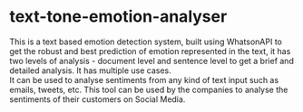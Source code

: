 # text-tone-emotion-analyser
This is a text based emotion detection system, built using WhatsonAPI to get the robust and best prediction of emotion represented in the text, it has two levels of analysis - document level and sentence level to get a brief and detailed analysis. It has multiple use cases.
<br>
It can be used to analyse sentiments from any kind of text input such as emails, tweets, etc. This tool can be used by the companies to analyse the sentiments of their customers on Social Media.
